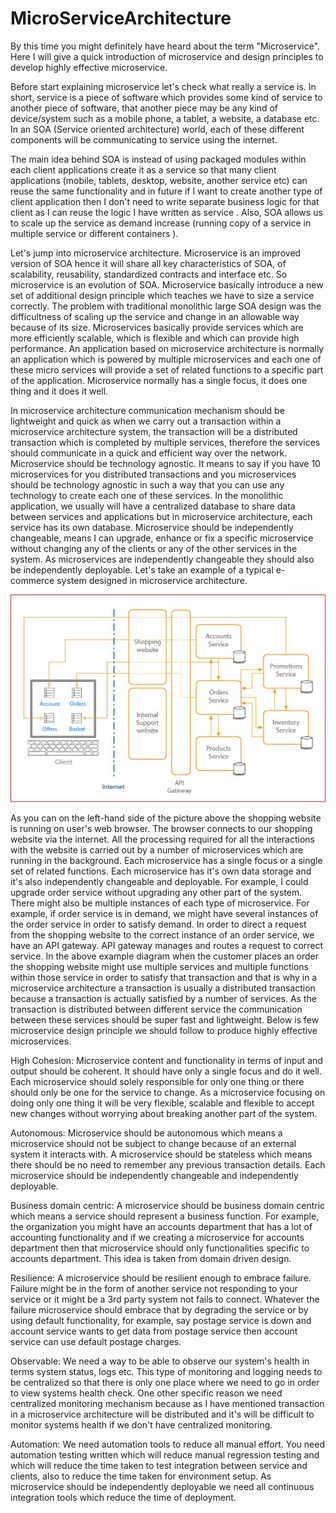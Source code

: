 # MicroServiceArchitecture


By this time you might definitely have heard about the term "Microservice". Here I will give a quick introduction of microservice and design principles to develop highly effective microservice.

Before start explaining microservice let's check what really a service is. In short, service is a piece of software which provides some kind of service to another piece of software, that another piece may be any kind of device/system such as a mobile phone, a tablet, a website, a database etc. In an SOA (Service oriented architecture) world, each of these different components will be communicating to service using the internet.

The main idea behind SOA is instead of using packaged modules within each client applications create it as a service so that many client applications (mobile, tablets, desktop, website, another service etc) can reuse the same functionality and in future if I want to create another type of client application then I don't need to write separate business logic for that client as I can reuse the logic I have written as service . Also, SOA allows us to scale up the service as demand increase (running copy of a service in multiple service or different containers ).

Let's jump into microservice architecture. Microservice is an improved version of SOA hence it will share all key characteristics of SOA, of scalability, reusability, standardized contracts and interface etc. So microservice is an evolution of SOA. Microservice basically introduce a new set of additional design principle which teaches we have to size a service correctly. The problem with traditional monolithic large SOA design was the difficultness of scaling up the service and change in an allowable way because of its size. Microservices basically provide services which are more efficiently scalable, which is flexible and which can provide high performance. An application based on microservice architecture is normally an application which is powered by multiple microservices and each one of these micro services will provide a set of related functions to a specific part of the application. Microservice normally has a single focus, it does one thing and it does it well.

In microservice architecture communication mechanism should be lightweight and quick as when we carry out a transaction within a microservice architecture system, the transaction will be a distributed transaction which is completed by multiple services, therefore the services should communicate in a quick and efficient way over the network. Microservice should be technology agnostic. It means to say if you have 10 microservices for you distributed transactions and you microservices should be technology agnostic in such a way that you can use any technology to create each one of these services. In the monolithic application, we usually will have a centralized database to share data between services and applications but in microservice architecture, each service has its own database. Microservice should be independently changeable, means I can upgrade, enhance or fix a specific microservice without changing any of the clients or any of the other services in the system. As microservices are independently changeable they should also be independently deployable. Let's take an example of a typical e-commerce system designed in microservice architecture.

![Micro-Service Architecture](https://github.com/vnathv/MicroServiceArchitecture/blob/master/Architecture.jpg?raw=true)


As you can on the left-hand side of the picture above the shopping website is running on user's web browser. The browser connects to our shopping website via the internet. All the processing required for all the interactions with the website is carried out by a number of microservices which are running in the background. Each microservice has a single focus or a single set of related functions. Each microservice has it's own data storage and it's also independently changeable and deployable. For example, I could upgrade order service without upgrading any other part of the system. There might also be multiple instances of each type of microservice. For example, if order service is in demand, we might have several instances of the order service in order to satisfy demand. In order to direct a request from the shopping website to the correct instance of an order service, we have an API gateway. API gateway manages and routes a request to correct service. In the above example diagram when the customer places an order the shopping website might use multiple services and multiple functions within those service in order to satisfy that transaction and that is why in a microservice architecture a transaction is usually a distributed transaction because a transaction is actually satisfied by a number of services. As the transaction is distributed between different service the communication between these services should be super fast and lightweight. Below is few microservice design principle we should follow to produce highly effective microservices.

High Cohesion: Microservice content and functionality in terms of input and output should be coherent. It should have only a single focus and do it well. Each microservice should solely responsible for only one thing or there should only be one for the service to change. As a microservice focusing on doing only one thing it will be very flexible, scalable and flexible to accept new changes without worrying about breaking another part of the system.

Autonomous: Microservice should be autonomous which means a microservice should not be subject to change because of an external system it interacts with. A microservice should be stateless which means there should be no need to remember any previous transaction details. Each microservice should be independently changeable and independently deployable.

Business domain centric: A microservice should be business domain centric which means a service should represent a business function. For example, the organization you might have an accounts department that has a lot of accounting functionality and if we creating a microservice for accounts department then that microservice should only functionalities specific to accounts department. This idea is taken from domain driven design.

Resilience: A microservice should be resilient enough to embrace failure. Failure might be in the form of another service not responding to your service or it might be a 3rd party system not fails to connect. Whatever the failure microservice should embrace that by degrading the service or by using default functionality, for example, say postage service is down and account service wants to get data from postage service then account service can use default postage charges.

Observable: We need a way to be able to observe our system's health in terms system status, logs etc. This type of monitoring and logging needs to be centralized so that there is only one place where we need to go in order to view systems health check. One other specific reason we need centralized monitoring mechanism because as I have mentioned transaction in a microservice architecture will be distributed and it's will be difficult to monitor systems health if we don't have centralized monitoring.

Automation: We need automation tools to reduce all manual effort. You need automation testing written which will reduce manual regression testing and which will reduce the time taken to test integration between service and clients, also to reduce the time taken for environment setup. As microservice should be independently deployable we need all continuous integration tools which reduce the time of deployment. 
